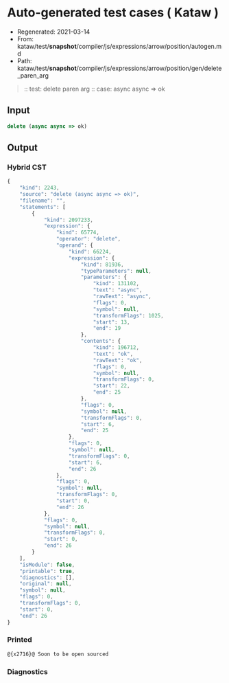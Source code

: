 # Auto-generated test cases ( Kataw )
- Regenerated: 2021-03-14
- From: kataw/test/__snapshot__/compiler/js/expressions/arrow/position/autogen.md
- Path: kataw/test/__snapshot__/compiler/js/expressions/arrow/position/gen/delete_paren_arg
> :: test: delete paren arg
> :: case: async async => ok
## Input

`````js
delete (async async => ok)
`````

## Output

### Hybrid CST

```javascript
{
    "kind": 2243,
    "source": "delete (async async => ok)",
    "filename": "",
    "statements": [
        {
            "kind": 2097233,
            "expression": {
                "kind": 65774,
                "operator": "delete",
                "operand": {
                    "kind": 66224,
                    "expression": {
                        "kind": 81936,
                        "typeParameters": null,
                        "parameters": {
                            "kind": 131102,
                            "text": "async",
                            "rawText": "async",
                            "flags": 0,
                            "symbol": null,
                            "transformFlags": 1025,
                            "start": 13,
                            "end": 19
                        },
                        "contents": {
                            "kind": 196712,
                            "text": "ok",
                            "rawText": "ok",
                            "flags": 0,
                            "symbol": null,
                            "transformFlags": 0,
                            "start": 22,
                            "end": 25
                        },
                        "flags": 0,
                        "symbol": null,
                        "transformFlags": 0,
                        "start": 6,
                        "end": 25
                    },
                    "flags": 0,
                    "symbol": null,
                    "transformFlags": 0,
                    "start": 6,
                    "end": 26
                },
                "flags": 0,
                "symbol": null,
                "transformFlags": 0,
                "start": 0,
                "end": 26
            },
            "flags": 0,
            "symbol": null,
            "transformFlags": 0,
            "start": 0,
            "end": 26
        }
    ],
    "isModule": false,
    "printable": true,
    "diagnostics": [],
    "original": null,
    "symbol": null,
    "flags": 0,
    "transformFlags": 0,
    "start": 0,
    "end": 26
}
```

### Printed

```javascript
@{x2716}@ Soon to be open sourced
```

### Diagnostics

```javascript

```

